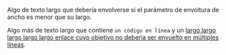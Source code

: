 Algo de
texto
largo que
debería
envolverse
si el
parámetro
de
envoltura
de ancho
es menor
que su
largo.

Algo más de
texto
largo que
contiene
`un código en línea`
y un
[largo
largo
largo
largo
largo
enlace
cuyo
objetivo
no debería
ser
envuelto
en
múltiples
líneas](#123456789-123456789-123456789-123456789-123456789-123456789-123456789-123456789).
